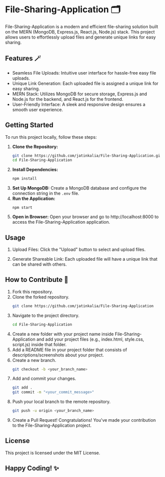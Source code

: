 # File-Sharing-Application 🗂️
File-Sharing-Application is a modern and efficient file-sharing solution built on the MERN (MongoDB, Express.js, React.js, Node.js) stack. This project allows users to effortlessly upload files and generate unique links for easy sharing.

## Features 🪄
- Seamless File Uploads: Intuitive user interface for hassle-free easy file uploads.
- Unique Link Generation: Each uploaded file is assigned a unique link for easy sharing.
- MERN Stack: Utilizes MongoDB for secure storage, Express.js and Node.js for the backend, and React.js for the frontend.
- User-Friendly Interface: A sleek and responsive design ensures a smooth user experience.

## Getting Started

To run this project locally, follow these steps:

1. **Clone the Repository:**
   ```bash
   git clone https://github.com/jatinkalia/File-Sharing-Application.git
   cd File-Sharing-Application
2. **Install Dependencies:**
   ```bash
   npm install
3. **Set Up MongoDB:**
   Create a MongoDB database and configure the connection string in the `.env` file.
4. **Run the Application:**
   ```bash'
   npm start
5. **Open in Browser:**
   Open your browser and go to http://localhost:8000 to access the File-Sharing-Application application.

## Usage
1. Upload Files:
   Click the "Upload" button to select and upload files.

2. Generate Shareable Link:
   Each uploaded file will have a unique link that can be shared with others.

## How to Contribute 🚀

1. Fork this repository.
2. Clone the forked repository.
   ```bash
   git clone https://github.com/jatinkalia/File-Sharing-Application
3. Navigate to the project directory.
   ```bash
   cd File-Sharing-Application
4. Create a new folder with your project name inside File-Sharing-Application and add your project files (e.g., index.html, style.css, script.js) inside that folder.
5. Add a README file in your project folder that consists of descriptions/screenshots about your project.
6. Create a new branch.
   ```bash
   git checkout -b <your_branch_name>
7. Add and commit your changes.
   ```bash
   git add .
   git commit -m "<your_commit_message>"
8. Push your local branch to the remote repository.
   ```bash
   git push -u origin <your_branch_name>
9. Create a Pull Request!
   Congratulations! You've made your contribution to the File-Sharing-Application project.
   

## License
This project is licensed under the MIT License.

## Happy Coding! ✨
